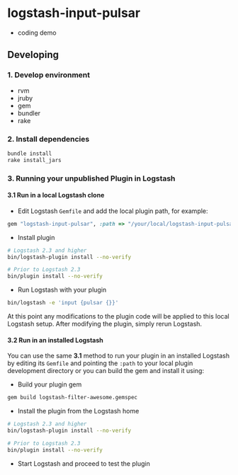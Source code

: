 # logstash-input-pulsar
- coding demo

## Developing
### 1. Develop environment
- rvm
- jruby
- gem
- bundler
- rake

### 2. Install dependencies
```sh
bundle install
rake install_jars
```

### 3. Running your unpublished Plugin in Logstash
#### 3.1 Run in a local Logstash clone

- Edit Logstash `Gemfile` and add the local plugin path, for example:
```ruby
gem "logstash-input-pulsar", :path => "/your/local/logstash-input-pulsar"
```
- Install plugin
```sh
# Logstash 2.3 and higher
bin/logstash-plugin install --no-verify

# Prior to Logstash 2.3
bin/plugin install --no-verify

```
- Run Logstash with your plugin
```sh
bin/logstash -e 'input {pulsar {}}'
```
At this point any modifications to the plugin code will be applied to this local Logstash setup. After modifying the plugin, simply rerun Logstash.

#### 3.2 Run in an installed Logstash

You can use the same **3.1** method to run your plugin in an installed Logstash by editing its `Gemfile` and pointing the `:path` to your local plugin development directory or you can build the gem and install it using:

- Build your plugin gem
```sh
gem build logstash-filter-awesome.gemspec
```
- Install the plugin from the Logstash home
```sh
# Logstash 2.3 and higher
bin/logstash-plugin install --no-verify

# Prior to Logstash 2.3
bin/plugin install --no-verify

```
- Start Logstash and proceed to test the plugin